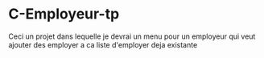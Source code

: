 # C-Employeur-tp
Ceci un projet dans lequelle je devrai un menu pour un employeur qui veut ajouter des employer a ca liste d'employer deja existante
